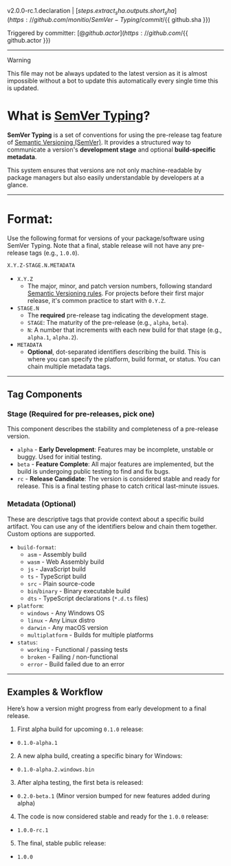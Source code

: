 v2.0.0-rc.1.declaration | [${{ steps.extract_sha.outputs.short_sha }}](https://github.com/monitio/SemVer-Typing/commit/${{ github.sha }})

Triggered by committer: [@${{ github.actor }}](https://github.com/${{ github.actor }})

---

> [!WARNING]
> This file may not be always updated to the latest version as it is almost impossible without a bot to update this automatically every single time this is updated.

# What is [SemVer Typing](./VERSIONING.md)?
**SemVer Typing** is a set of conventions for using the pre-release tag feature of [Semantic Versioning (SemVer)](https://semver.org/). It provides a structured way to communicate a version's **development stage** and optional **build-specific metadata**.

This system ensures that versions are not only machine-readable by package managers but also easily understandable by developers at a glance.

---

# Format:
Use the following format for versions of your package/software using SemVer Typing. Note that a final, stable release will not have any pre-release tags (e.g., `1.0.0`).

```md
X.Y.Z-STAGE.N.METADATA
```

- `X.Y.Z`
  - The major, minor, and patch version numbers, following standard [Semantic Versioning rules](https://semver.org/#semantic-versioning-specification-semver). For projects before their first major release, it's common practice to start with `0.Y.Z`.
- `STAGE.N`
  - The **required** pre-release tag indicating the development stage.
  - `STAGE`: The maturity of the pre-release (e.g., `alpha`, `beta`).
  - `N`: A number that increments with each new build for that stage (e.g., `alpha.1`, `alpha.2`).
- `METADATA`
  - **Optional**, dot-separated identifiers describing the build. This is where you can specify the platform, build format, or status. You can chain multiple metadata tags.

---

## Tag Components
### Stage (**Required** for pre-releases, pick one)
This component describes the stability and completeness of a pre-release version.
  - `alpha` - **Early Development**: Features may be incomplete, unstable or buggy. Used for initial testing.
  - `beta` - **Feature Complete**: All major features are implemented, but the build is undergoing public testing to find and fix bugs.
  - `rc` - **Release Candidate**: The version is considered stable and ready for release. This is a final testing phase to catch critical last-minute issues.

### Metadata (**Optional**)
These are descriptive tags that provide context about a specific build artifact. You can use any of the identifiers below and chain them together. Custom options are supported.

- `build-format`:
  - `asm` - Assembly build
  - `wasm` - Web Assembly build
  - `js` - JavaScript build
  - `ts` - TypeScript build
  - `src` - Plain source-code
  - `bin`/`binary` - Binary executable build
  - `dts` - TypeScript declarations (`*.d.ts` files)
- `platform`:
  - `windows` - Any Windows OS
  - `linux` - Any Linux distro
  - `darwin` - Any macOS version
  - `multiplatform` - Builds for multiple platforms
- `status`:
  - `working` - Functional / passing tests
  - `broken` - Failing / non-functional
  - `error` - Build failed due to an error

---

## Examples & Workflow
Here’s how a version might progress from early development to a final release.

1. First alpha build for upcoming `0.1.0` release:
  - `0.1.0-alpha.1`
2. A new alpha build, creating a specific binary for Windows:
  - `0.1.0-alpha.2.windows.bin`
3. After alpha testing, the first beta is released:
  - `0.2.0-beta.1` (Minor version bumped for new features added during alpha)
4. The code is now considered stable and ready for the `1.0.0` release:
  - `1.0.0-rc.1`
5. The final, stable public release:
  - `1.0.0`


